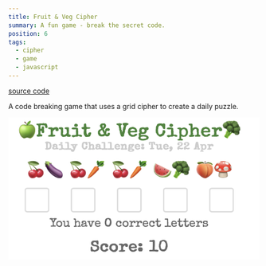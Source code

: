 ```yaml
---
title: Fruit & Veg Cipher
summary: A fun game - break the secret code.
position: 6
tags:
  - cipher
  - game
  - javascript
---
```

[source code](https://github.com/daz4126/fruit-and-veg-cipher)

 A code breaking game that uses a grid cipher to create a daily puzzle.

 ![Can you break the code??](/images/fruit-and-veg.png)